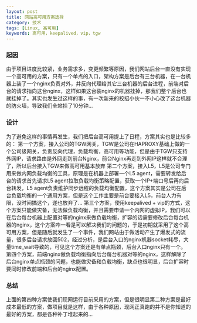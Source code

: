 ```yaml
---
layout: post
title: 网站高可用方案选择
category: 技术
tags: [Linux, 高可用] 
keywords: 高可用，keepalived，vip，tgw 
---
```


### 起因
由于项目进度比较紧，业务需求多，变更频繁等原因，我们网站后台一直没有实现一个高可用的方案，只有一个单点的入口，架构方案是后台有三台机器，在一台机器上装了一个nginx负责对外，并反向代理给其它三台机器的后台进程，前端对后台的请求指向这台nginx，这样如果这台装nginx的机器挂掉，那我们整个后台也就挂掉了。其实也发生过这样的事，有一次新来的校招小伙一不小心改了这台机器的防火墙，导致我们全站挂了10分钟...

### 设计
为了避免这样的事情再发生，我们把后台高可用提上了日程，方案其实也是比较多的：
第一个方案，接入公司的TGW网关，TGW是公司在HAPROXY基础上做的一个公司级网关，负责反向代理，负载均衡，高可用等功能，但是由于TGW只支持外网IP，请求路由是外网走到前台Nginx，前台Nginx再走到外网IP这样就不合理了，所以后台接入TGW来做高可用基本放弃
第二个方案，接入L5，L5是公司专门用来做内网负载均衡的工具，原理是在机器上部署一个L5 agent，需要转发给后台的请求首先请求L5 agent拉取负载均衡策略配置，获取一个IP+端口号后再向后台转发，L5 agent负责维护同步远程的负载均衡配置，这个方案其实是公司在后台负载均衡的一个通用方案，但是这个工作主要是前台要接入L5，前台人力有限，没时间搞这个，遂也放弃了...
第三个方案，使用keepalived + vip的方式，这个方案只能做灾备，无法做负载均衡，并且需要申请一个内网的虚拟IP，我们可以在后台每台机器上配置对等的nginx来做负载均衡，扩容的话需要修改后台每台机器的nginx，这个方案咋一看是可以解决我们的问题的，于是初期就采用了这个高可用方案，但是随后就发生了一个事件，我们网站由于做活动产生了爆发式的流量，很多后台请求放回502，经过分析，是后台入口的nginx机器socket耗尽，大量time_wait导致的，可见这个方案还是有单点瓶颈，后台入口nginx只有一个。
第四个方案，前端nginx做负载均衡指向后台每台机器对等的nginx，这样解除了后台nginx单点瓶颈的问题，也能做灾备和负载均衡，缺点也很明显，后台扩容时要同时修改前端和后台的nginx配置。

### 总结
上面的第四种方案使我们现网运行目前采用的方案，但是很明显第二种方案是最好成本最低的方案，做项目就是这样，由于各种原因，现网正真跑的并不是你知道的最好的方案，都是各种补丁堆起来的...
